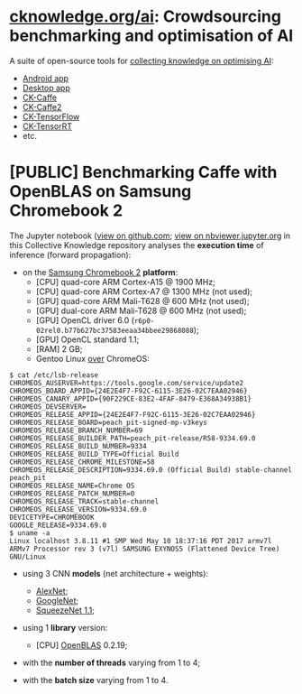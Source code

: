 # [cknowledge.org/ai](https://cknowledge.org/ai): Crowdsourcing benchmarking and optimisation of AI

A suite of open-source tools for [collecting knowledge on optimising AI](http://bit.ly/hipeac49-ckdl):
* [Android app](https://play.google.com/store/apps/details?id=openscience.crowdsource.video.experiments&hl=en_GB)
* [Desktop app](https://github.com/dividiti/ck-crowdsource-dnn-optimization)
* [CK-Caffe](https://github.com/dividiti/ck-caffe)
* [CK-Caffe2](https://github.com/ctuning/ck-caffe2)
* [CK-TensorFlow](https://github.com/ctuning/ck-tensorflow)
* [CK-TensorRT](https://github.com/dividiti/ck-tensorrt)
* etc.

# [PUBLIC] Benchmarking Caffe with OpenBLAS on Samsung Chromebook 2

The Jupyter notebook ([view on github.com](https://github.com/dividiti/ck-caffe-samsung-chromebook2/blob/master/script/batch_size-openblas_threads-models/analysis.20170520.ipynb); [view on nbviewer.jupyter.org](https://nbviewer.jupyter.org/github/dividiti/ck-caffe-samsung-chromebook2/blob/master/script/batch_size-openblas_threads-models/analysis.20170520.ipynb?raw) in this Collective Knowledge repository analyses the **execution time** of inference (forward propagation):
- on the [Samsung Chromebook 2](http://www.samsung.com/us/computer/chrome-os-devices/XE503C12-K01US-specs) **platform**:
  - [CPU] quad-core ARM Cortex-A15 @ 1900 MHz;
  - [CPU] quad-core ARM Cortex-A7 @ 1300 MHz (not used);
  - [GPU] quad-core ARM Mali-T628 @ 600 MHz (not used);
  - [GPU] dual-core ARM Mali-T628 @ 600 MHz (not used);
  - [GPU] OpenCL driver 6.0 (`r6p0-02rel0.b77b627bc37583eeaa34bbee29868088`);
  - [GPU] OpenCL standard 1.1;
  - [RAM] 2 GB;
  - Gentoo Linux [over](community.arm.com/groups/arm-mali-graphics/blog/2014/12/18/installing-opencl-on-chromebook-2-in-30-minutes) ChromeOS:
```
$ cat /etc/lsb-release
CHROMEOS_AUSERVER=https://tools.google.com/service/update2
CHROMEOS_BOARD_APPID={24E2E4F7-F92C-6115-3E26-02C7EAA02946}
CHROMEOS_CANARY_APPID={90F229CE-83E2-4FAF-8479-E368A34938B1}
CHROMEOS_DEVSERVER=
CHROMEOS_RELEASE_APPID={24E2E4F7-F92C-6115-3E26-02C7EAA02946}
CHROMEOS_RELEASE_BOARD=peach_pit-signed-mp-v3keys
CHROMEOS_RELEASE_BRANCH_NUMBER=69
CHROMEOS_RELEASE_BUILDER_PATH=peach_pit-release/R58-9334.69.0
CHROMEOS_RELEASE_BUILD_NUMBER=9334
CHROMEOS_RELEASE_BUILD_TYPE=Official Build
CHROMEOS_RELEASE_CHROME_MILESTONE=58
CHROMEOS_RELEASE_DESCRIPTION=9334.69.0 (Official Build) stable-channel peach_pit 
CHROMEOS_RELEASE_NAME=Chrome OS
CHROMEOS_RELEASE_PATCH_NUMBER=0
CHROMEOS_RELEASE_TRACK=stable-channel
CHROMEOS_RELEASE_VERSION=9334.69.0
DEVICETYPE=CHROMEBOOK
GOOGLE_RELEASE=9334.69.0
$ uname -a
Linux localhost 3.8.11 #1 SMP Wed May 10 18:37:16 PDT 2017 armv7l ARMv7 Processor rev 3 (v7l) SAMSUNG EXYNOS5 (Flattened Device Tree) GNU/Linux
```
- using 3 CNN **models** (net architecture + weights):
  - [AlexNet](https://github.com/BVLC/caffe/tree/master/models/bvlc_alexnet);
  - [GoogleNet](https://github.com/BVLC/caffe/tree/master/models/bvlc_googlenet);
  - [SqueezeNet 1.1](https://github.com/DeepScale/SqueezeNet/tree/master/SqueezeNet_v1.1);

- using 1 **library** version:
  - [CPU] [OpenBLAS](https://github.com/xianyi/OpenBLAS) 0.2.19;

- with the **number of threads** varying from 1 to 4;

- with the **batch size** varying from 1 to 4.

